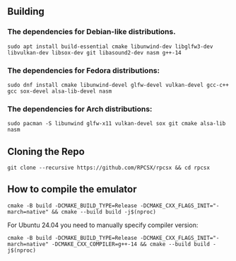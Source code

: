 ## Building


### The dependencies for Debian-like distributions.
```   
sudo apt install build-essential cmake libunwind-dev libglfw3-dev libvulkan-dev libsox-dev git libasound2-dev nasm g++-14
```

### The dependencies for Fedora distributions:

```
sudo dnf install cmake libunwind-devel glfw-devel vulkan-devel gcc-c++ gcc sox-devel alsa-lib-devel nasm
```

### The dependencies for Arch distributions:

```
sudo pacman -S libunwind glfw-x11 vulkan-devel sox git cmake alsa-lib nasm
```

## Cloning the Repo

```
git clone --recursive https://github.com/RPCSX/rpcsx && cd rpcsx
```
## How to compile the emulator
   
```
cmake -B build -DCMAKE_BUILD_TYPE=Release -DCMAKE_CXX_FLAGS_INIT="-march=native" && cmake --build build -j$(nproc)
```

For Ubuntu 24.04 you need to manually specify compiler version:

```
cmake -B build -DCMAKE_BUILD_TYPE=Release -DCMAKE_CXX_FLAGS_INIT="-march=native" -DCMAKE_CXX_COMPILER=g++-14 && cmake --build build -j$(nproc)
```

